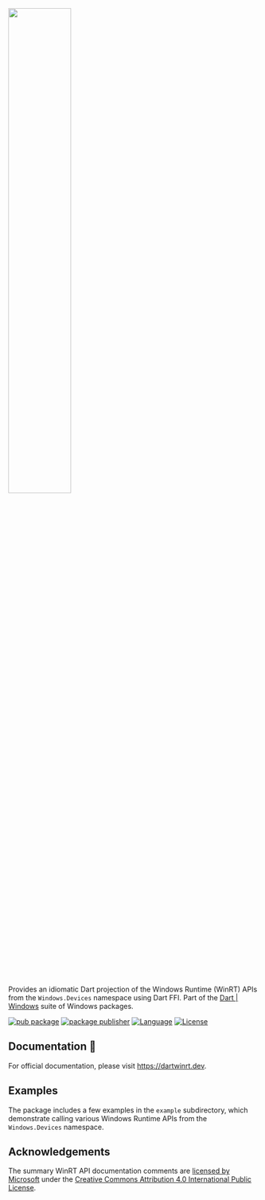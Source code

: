 <img src="https://user-images.githubusercontent.com/2319867/235838660-a82bfdce-aa55-461d-b418-19bd5185b6af.png" width="50%" height="50%">

Provides an idiomatic Dart projection of the Windows Runtime (WinRT) APIs
from the `Windows.Devices` namespace using Dart FFI.
Part of the [Dart | Windows](https://github.com/dart-windows) suite of Windows
packages.

[![pub package](https://img.shields.io/pub/v/windows_devices.svg)](https://pub.dev/packages/windows_devices)
[![package publisher](https://img.shields.io/pub/publisher/windows_devices.svg)](https://pub.dev/publishers/win32.pub)
[![Language](https://img.shields.io/badge/language-Dart-blue.svg)](https://dart.dev)
[![License](https://img.shields.io/github/license/dart-windows/dartwinrt?color=blue)](https://opensource.org/licenses/BSD-3-Clause)

## Documentation 📝

For official documentation, please visit https://dartwinrt.dev.

## Examples

The package includes a few examples in the `example` subdirectory, which
demonstrate calling various Windows Runtime APIs from the `Windows.Devices`
namespace.

## Acknowledgements

The summary WinRT API documentation comments are [licensed by Microsoft][] under
the [Creative Commons Attribution 4.0 International Public License][license].

[licensed by Microsoft]: https://github.com/MicrosoftDocs/winrt-api/#legal-notices
[license]: https://github.com/MicrosoftDocs/winrt-api/blob/89e9254fd8b53a648937dbb4324d7f7d6f8d1314/LICENSE
